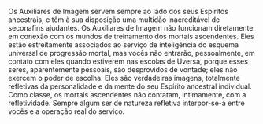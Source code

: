 ﻿Os Auxiliares de Imagem servem sempre ao lado dos seus Espíritos ancestrais, e têm à sua disposição uma multidão inacreditável de seconafins ajudantes. Os Auxiliares de Imagem não funcionam diretamente em conexão com os mundos de treinamento dos mortais ascendentes. Eles estão estreitamente associados ao serviço de inteligência do esquema universal de progressão mortal, mas vocês não entrarão, pessoalmente, em contato com eles quando estiverem nas escolas de Uversa, porque esses seres, aparentemente pessoais, são desprovidos de vontade; eles não exercem o poder de escolha. Eles são verdadeiras imagens, totalmente refletivas da personalidade e da mente do seu Espírito ancestral individual. Como classe, os mortais ascendentes não contatam, intimamente, com a refletividade. Sempre algum ser de natureza refletiva interpor-se-á entre vocês e a operação real do serviço.